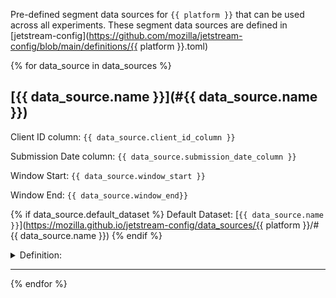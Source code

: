 Pre-defined segment data sources for `{{ platform }}` that can be used across all experiments. These segment data sources are defined in [jetstream-config](https://github.com/mozilla/jetstream-config/blob/main/definitions/{{ platform }}.toml)

{% for data_source in data_sources %}
## [{{ data_source.name }}](#{{ data_source.name }})

Client ID column: `{{ data_source.client_id_column }}`

Submission Date column: ``{{ data_source.submission_date_column }}``

Window Start: `{{ data_source.window_start }}`

Window End: `{{ data_source.window_end}}`

{% if data_source.default_dataset %}
Default Dataset: [`{{ data_source.name }}`](https://mozilla.github.io/jetstream-config/data_sources/{{ platform }}/#{{ data_source.name }})
{% endif %}

<details>
<summary>Definition:</summary>

```sql
{{ data_source.from_expression | trim }}
```
</details>

---
{% endfor %}
